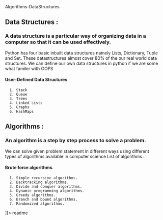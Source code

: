 <snippet>
  <content><![CDATA[

# Algorithms-DataStructures
## Data Structures :
  ### A data structure is a particular way of organizing data in a computer so that it can be used effectively.
  Python has four basic inbuilt data structures namely Lists, Dictionary, Tuple and Set.
  These datastructures almost cover 80% of the our real world data structures.
  We can define our own data structures in python if we are some what familer with OOPS
  #### User-Defined Data Structures
      1. Stack
      2. Queue
      3. Trees
      4. Linked Lists
      5. Graphs
      6. HashMaps
  
 ## Algorithms :
   ### An algorithm is a step by step process to solve a problem.
   We can solve given problem statement in different ways using different types of algorithms available in computer science
   List of algorithms :
   #### Brute force algorithms.
      1. Simple recursive algorithms.
      2. Backtracking algorithms.
      3. Divide and conquer algorithms.
      4. Dynamic programming algorithms.
      5. Greedy algorithms.
      6. Branch and bound algorithms.
      7. Randomized algorithms.

]]></content>
  <tabTrigger>readme</tabTrigger>
</snippet>

